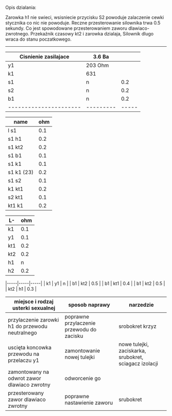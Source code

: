 Opis dzialania:

Zarowka h1 nie swieci, wsisniecie przycisku S2 powoduje zalaczenie cewki stycznika co nic nie powoduje. Reczne przesterowanie silownika trwa 0.5 sekundy. Co jest spowodowane przesterowaniem zaworu dlawiaco-zwrotnego. Przekaźnik czasowy kt2 i zarowka dzialaja, Silownik dlugo wraca do stanu poczatkowego.

---

| Cisnienie zasilajace | 3.6 Ba  |     |
|----------------------|---------|-----|
| y1                   | 203 Ohm |     |
| k1                   | 631     |     |
| s1                   | n       | 0.2 |
| s2                   | n       | 0.2 |
| b1                   | n       | 0.2 |
|----------------------|---------|-----|


| name       | ohm |
|------------|-----|
| l s1       | 0.1 |
| s1 h1      | 0.2 |
| s1 kt2     | 0.2 |
| s1 b1      | 0.1 |
| s1 k1      | 0.1 |
| s1 k1 (23) | 0.2 |
| s1 s2      | 0.1 |
| k1 kt1     | 0.2 |
| s2 kt1     | 0.1 |
| kt1 k1     | 0.2 |

| L-  | ohm |
|-----|-----|
| k1  | 0.1 |
| y1  | 0.1 |
| kt1 | 0.2 |
| kt2 | 0.2 |
| h1  | n   |
| h2  | 0.2 |

|-----|-----|-----|
| k1  | y1  | n   |
| b1  | kt2 | 0.5 |
| b1  | kt1 | 0.4 |
| b1  | kt2 | 0.5 |
| kt2 | h1  | 0.3 |


| miejsce i rodzaj usterki sexualnej              | sposob naprawy                            | narzedzie                                              |
|-------------------------------------------------|-------------------------------------------|--------------------------------------------------------|
| przylaczenie zarowki h1 do przewodu neutralnego | poprawne przylaczenie przewodu do zacisku | srobokret krzyz                                        |
| uscięta koncowka przewodu na przelaczu y1       | zamontowanie nowej tulejki                | nowe tulejki, zaciskarka, srubokret, sciagacz izolacji |
| zamontowany na odwrot zawor dlawiaco zwrotny    | odworcenie go                             |                                                        |
| przesterowany zawor dlawiaco zwrotny            | poprawne nastawienie zaworu               | srubokret                                              |
